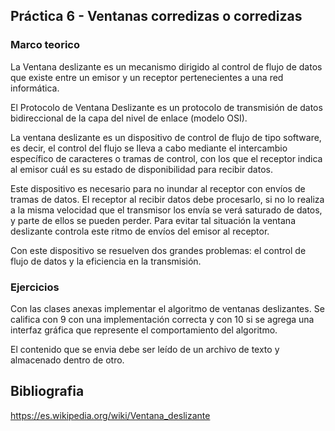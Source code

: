 ## Práctica 6 - Ventanas corredizas o corredizas

### Marco teorico
La Ventana deslizante es un mecanismo dirigido al control de flujo de datos que existe entre un emisor y un receptor pertenecientes a una red informática.

El Protocolo de Ventana Deslizante es un protocolo de transmisión de datos bidireccional de la capa del nivel de enlace (modelo OSI).

La ventana deslizante es un dispositivo de control de flujo de tipo software, es decir, el control del flujo se lleva a cabo mediante el intercambio específico de caracteres o tramas de control, con los que el receptor indica al emisor cuál es su estado de disponibilidad para recibir datos.

Este dispositivo es necesario para no inundar al receptor con envíos de tramas de datos. El receptor al recibir datos debe procesarlo, si no lo realiza a la misma velocidad que el transmisor los envía se verá saturado de datos, y parte de ellos se pueden perder. Para evitar tal situación la ventana deslizante controla este ritmo de envíos del emisor al receptor.

Con este dispositivo se resuelven dos grandes problemas: el control de flujo de datos y la eficiencia en la transmisión.

### Ejercicios
Con las clases anexas implementar el algoritmo de ventanas deslizantes. Se califica con 9 con una implementación correcta y con 10 si se agrega una interfaz gráfica que represente el comportamiento del algoritmo.

El contenido que se envia debe ser leído de un archivo de texto y almacenado dentro de otro.

## Bibliografia
https://es.wikipedia.org/wiki/Ventana_deslizante
